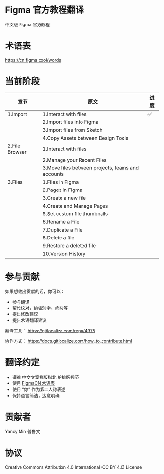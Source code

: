 # Figma 官方教程翻译
中文版 Figma 官方教程

# 术语表
https://cn.figma.cool/words

# 当前阶段
| 章节           | 原文                                              | 进度 |
| -------------- | ------------------------------------------------- | ---- |
| 1.Import       | 1.Interact with files                             | ✅    |
|                | 2.Import files into Figma                         |      |
|                | 3.Import files from Sketch                        |      |
|                | 4.Copy Assets between Design Tools                |      |
| 2.File Browser | 1.Interact with files                             |      |
|                | 2.Manage your Recent Files                        |      |
|                | 3.Move files between projects, teams and accounts |      |
| 3.Files        | 1.Files in Figma                                  |      |
|                | 2.Pages in Figma                                  |      |
|                | 3.Create a new file                               |      |
|                | 4.Create and Manage Pages                         |      |
|                | 5.Set custom file thumbnails                      |      |
|                | 6.Rename a File                                   |      |
|                | 7.Duplicate a File                                |      |
|                | 8.Delete a file                                   |      |
|                | 9.Restore a deleted file                          |      |
|                | 10.Version History                                |      |

# 参与贡献
如果想做出贡献的话，你可以：
- 参与翻译
- 帮忙校对，挑错别字、病句等
- 提出修改建议
- 提出术语翻译建议

翻译工具：
https://gitlocalize.com/repo/4975

协作方式：
https://docs.gitlocalize.com/how_to_contribute.html

# 翻译约定
- 遵循 [中文文案排版指北](https://github.com/sparanoid/chinese-copywriting-guidelines) 的排版规范
- 使用 [FigmaCN 术语表](https://cn.figma.cool/words)
- 使用 “你” 作为第二人称表述
- 保持语言简洁，达意明确


# 贡献者
Yancy Min
普鲁文

# 协议
Creative Commons Attribution 4.0 International (CC BY 4.0) License